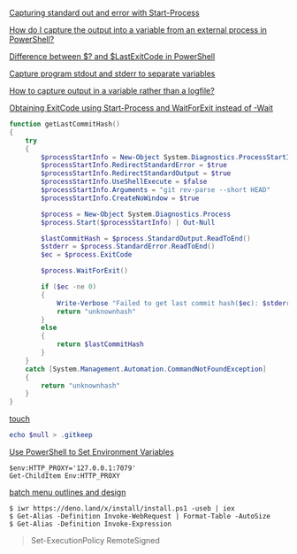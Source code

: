 [Capturing standard out and error with Start-Process](https://stackoverflow.com/questions/8761888/capturing-standard-out-and-error-with-start-process)

[How do I capture the output into a variable from an external process in PowerShell?](https://stackoverflow.com/questions/8097354/how-do-i-capture-the-output-into-a-variable-from-an-external-process-in-powershe)

[Difference between $? and $LastExitCode in PowerShell](https://stackoverflow.com/questions/10666035/difference-between-and-lastexitcode-in-powershell)

[Capture program stdout and stderr to separate variables](https://stackoverflow.com/questions/24222088/capture-program-stdout-and-stderr-to-separate-variables)

[How to capture output in a variable rather than a logfile?](https://stackoverflow.com/questions/8423368/how-to-capture-output-in-a-variable-rather-than-a-logfile)

[Obtaining ExitCode using Start-Process and WaitForExit instead of -Wait](https://stackoverflow.com/questions/10262231/obtaining-exitcode-using-start-process-and-waitforexit-instead-of-wait)

```powershell
function getLastCommitHash()
{
    try
    {
        $processStartInfo = New-Object System.Diagnostics.ProcessStartInfo
        $processStartInfo.RedirectStandardError = $true
        $processStartInfo.RedirectStandardOutput = $true
        $processStartInfo.UseShellExecute = $false
        $processStartInfo.Arguments = "git rev-parse --short HEAD"
        $processStartInfo.CreateNoWindow = $true

        $process = New-Object System.Diagnostics.Process
        $process.Start($processStartInfo) | Out-Null

        $lastCommitHash = $process.StandardOutput.ReadToEnd()
        $stderr = $process.StandardError.ReadToEnd()
        $ec = $process.ExitCode

        $process.WaitForExit()

        if ($ec -ne 0)
        {
            Write-Verbose "Failed to get last commit hash($ec): $stderr"
            return "unknownhash"
        }
        else
        {
            return $lastCommitHash
        }
    }
    catch [System.Management.Automation.CommandNotFoundException]
    {
        return "unknownhash"
    }
}
```

[touch](https://stackoverflow.com/questions/51841259/touch-function-in-powershell)
```powershell
echo $null > .gitkeep
```

[Use PowerShell to Set Environment Variables](https://www.tachytelic.net/2019/03/powershell-environment-variables/)
```
$env:HTTP_PROXY='127.0.0.1:7079'
Get-ChildItem Env:HTTP_PROXY
```

[batch menu outlines and design](https://stackoverflow.com/questions/34977487/batch-menu-outlines-and-design)

```
$ iwr https://deno.land/x/install/install.ps1 -useb | iex
$ Get-Alias -Definition Invoke-WebRequest | Format-Table -AutoSize
$ Get-Alias -Definition Invoke-Expression
```

> Set-ExecutionPolicy RemoteSigned